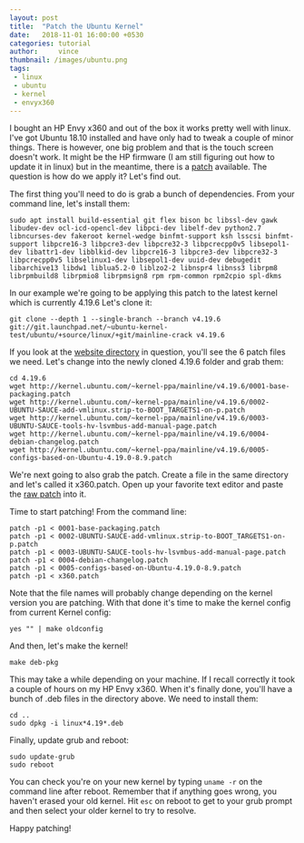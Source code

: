 ```yaml
---
layout: post
title:  "Patch the Ubuntu Kernel"
date:   2018-11-01 16:00:00 +0530
categories: tutorial
author:     vince
thumbnail: /images/ubuntu.png
tags:
 - linux
 - ubuntu
 - kernel
 - envyx360
---
```


I bought an HP Envy x360 and out of the box it works pretty well with linux. I've got Ubuntu 18.10 installed and have only had to tweak a couple of minor things. There is however, one big problem and that is the touch screen doesn't work. It might be the HP firmware (I am still figuring out how to update it in linux) but in the meantime, there is a [patch](https://bugzilla.kernel.org/show_bug.cgi?id=198715#c14) available. The question is how do we apply it? Let's find out.

The first thing you'll need to do is grab a bunch of dependencies. From your command line, let's install them:

```
sudo apt install build-essential git flex bison bc libssl-dev gawk libudev-dev ocl-icd-opencl-dev libpci-dev libelf-dev python2.7 libncurses-dev fakeroot kernel-wedge binfmt-support ksh lsscsi binfmt-support libpcre16-3 libpcre3-dev libpcre32-3 libpcrecpp0v5 libsepol1-dev libattr1-dev libblkid-dev libpcre16-3 libpcre3-dev libpcre32-3 libpcrecpp0v5 libselinux1-dev libsepol1-dev uuid-dev debugedit libarchive13 libdw1 liblua5.2-0 liblzo2-2 libnspr4 libnss3 librpm8 librpmbuild8 librpmio8 librpmsign8 rpm rpm-common rpm2cpio spl-dkms
```

In our example we're going to be applying this patch to the latest kernel which is currently 4.19.6 Let's clone it:

```
git clone --depth 1 --single-branch --branch v4.19.6 git://git.launchpad.net/~ubuntu-kernel-test/ubuntu/+source/linux/+git/mainline-crack v4.19.6
```

If you look at the [website directory](http://kernel.ubuntu.com/~kernel-ppa/mainline/v4.19.6/) in question, you'll see the 6 patch files we need. Let's change into the newly cloned 4.19.6 folder and grab them:

```
cd 4.19.6
wget http://kernel.ubuntu.com/~kernel-ppa/mainline/v4.19.6/0001-base-packaging.patch
wget http://kernel.ubuntu.com/~kernel-ppa/mainline/v4.19.6/0002-UBUNTU-SAUCE-add-vmlinux.strip-to-BOOT_TARGETS1-on-p.patch
wget http://kernel.ubuntu.com/~kernel-ppa/mainline/v4.19.6/0003-UBUNTU-SAUCE-tools-hv-lsvmbus-add-manual-page.patch
wget http://kernel.ubuntu.com/~kernel-ppa/mainline/v4.19.6/0004-debian-changelog.patch
wget http://kernel.ubuntu.com/~kernel-ppa/mainline/v4.19.6/0005-configs-based-on-Ubuntu-4.19.0-8.9.patch
```

We're next going to also grab the patch. Create a file in the same directory and let's called it x360.patch. Open up your favorite text editor and paste the [raw patch](https://bugzilla.kernel.org/attachment.cgi?id=275381) into it.

Time to start patching! From the command line:

```
patch -p1 < 0001-base-packaging.patch
patch -p1 < 0002-UBUNTU-SAUCE-add-vmlinux.strip-to-BOOT_TARGETS1-on-p.patch
patch -p1 < 0003-UBUNTU-SAUCE-tools-hv-lsvmbus-add-manual-page.patch
patch -p1 < 0004-debian-changelog.patch
patch -p1 < 0005-configs-based-on-Ubuntu-4.19.0-8.9.patch
patch -p1 < x360.patch
```

Note that the file names will probably change depending on the kernel version you are patching. With that done it's time to make the kernel config from current Kernel config:

```
yes "" | make oldconfig
```

And then, let's make the kernel!

```
make deb-pkg
```

This may take a while depending on your machine. If I recall correctly it took a couple of hours on my HP Envy x360. When it's finally done, you'll have a bunch of .deb files in the directory above. We need to install them:

```
cd ..
sudo dpkg -i linux*4.19*.deb
```

Finally, update grub and reboot:

```
sudo update-grub
sudo reboot
```

You can check you're on your new kernel by typing `uname -r` on the command line after reboot. Remember that if anything goes wrong, you haven't erased your old kernel. Hit `esc` on reboot to get to your grub prompt and then select your older kernel to try to resolve.

Happy patching!
